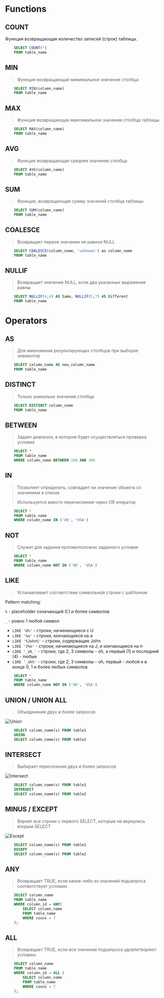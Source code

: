 # Functions

## COUNT 

Функция возвращающая количество записей (строк) таблицы.

```sql
    SELECT COUNT(*)
    FROM table_name
```

## MIN

> Функция возвращающая минимальное значение столбца

```sql
    SELECT MIN(column_name)
    FROM table_name
```

## MAX

> Функция возвращающая максимальное значение столбца таблицы

```sql
    SELECT MAX(column_name)
    FROM table_name
```

## AVG 

> Функция возвращающая среднее значение столбца

```sql
    SELECT AVG(column_name)
    FROM table_name
```

## SUM

> Функция, возвращающая сумму значений столбца таблицы

```sql
    SELECT SUM(column_name)
    FROM table_name
```

## COALESCE

> Возвращает первое значение не равное NULL

```sql
    SELECT COALESCE(column_name, 'unknown') as column_name
    FROM table_name
```

## NULLIF

> Возвращает значение NULL, если два указанных выражения равны

```sql
    SELECT NULLIF(4,4) AS Same, NULLIF(5,7) AS Different
    FROM table_name
```


# Operators

## AS 

> Для именования результирующих столбцов при выборке элементов

```sql
    SELECT column_name AS new_column_name 
    FROM table_name
```

## DISTINCT

> Только уникальне значения столбца

```sql
    SELECT DISTINCT column_name 
    FROM table_name
```

## BETWEEN

> Задает диапазон, в котором будет осуществляться проверка условия

```sql
    SELECT *
    FROM table_name
    WHERE column_name BETWEEN 100 AND 300
```

## IN

> Позволяет определить, совпадает ли значение объекта со значением в списке
> 
> Используется вместо перечисления через OR оператор

```sql
    SELECT *
    FROM table_name
    WHERE column_name IN ('UK', 'USA')
```

## NOT

> Служит для задания противоположно заданного условия

```sql
    SELECT *
    FROM table_name
    WHERE column_name NOT IN ('UK', 'USA')
```

## LIKE

> Устанавливает соответствие символьной строки с шаблоном

Pattern matching:

`%` - placeholder означающий 0,1 и более символов

`_` - ровно 1 любой символ

* `LIKE 'U%'` - строки, начинающиеся с U
* `LIKE '%a'` - строки, кончающиеся на а
* `LIKE '%John%'` - строки, содержащие John
* `LIKE 'J%n'` - строки, начинающиеся на J, и кончающиеся на п
* `LIKE '_oh_'` - строки, где 2, 3 символы - oh, а первый (1) и последний (4) - любые
* `LIKE '_oh%'` - строки, где 2, 3 символы - oh, первый - любой и в конце 0, 1 и более любых символов

```sql
    SELECT *
    FROM table_name
    WHERE column_name NOT IN ('UK', 'USA')
```

## UNION / UNION ALL

> Объединения двух и более запросов

![Union](./images/union.png)

```sql
    SELECT column_name(s) FROM table1
    UNION
    SELECT column_name(s) FROM table2
```

## INTERSECT

> Выбирает пересечения двух и более запросов

![Intersect](./images/intersect.png)

```sql
    SELECT column_name(s) FROM table1
    INTERSECT
    SELECT column_name(s) FROM table2
```

## MINUS / EXCEPT

> Вернет все строки с первого SELECT, которые не вернулись вторым SELECT

![Except](./images/except.png)

```sql
    SELECT column_name(s) FROM table1
    EXCEPT
    SELECT column_name(s) FROM table2
```

## ANY 

> Возвращает TRUE, если какое-либо из значений подзапроса соответствует условию.
> 
```sql
    SELECT column_name
    FROM table_name
    WHERE column_id = ANY(
        SELECT column_name
        FROM table_name
        WHERE couns > 7
    );
```

## ALL 

> Возвращает TRUE, если все значения подзапроса удовлетворяют условию.

```sql
    SELECT column_name
    FROM table_name
    WHERE column_id = ALL (
        SELECT column_name
        FROM table_name
        WHERE couns = 7
    );
```